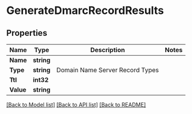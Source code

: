 # GenerateDmarcRecordResults

## Properties

Name | Type | Description | Notes
------------ | ------------- | ------------- | -------------
**Name** | **string** |  | 
**Type** | **string** | Domain Name Server Record Types | 
**Ttl** | **int32** |  | 
**Value** | **string** |  | 

[[Back to Model list]](../README#documentation-for-models) [[Back to API list]](../README#documentation-for-api-endpoints) [[Back to README]](../README)


